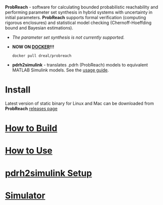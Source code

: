 <!--a href="http://homepages.cs.ncl.ac.uk/f.shmarov/probreach/" target="_blank">
        <img style="align:center" src="http://homepages.cs.ncl.ac.uk/f.shmarov/probreach/img/banner-alt.gif" alt="ProbReach banner"/>
</a-->

**ProbReach** - software for calculating bounded probabilistic reachability and performing parameter set synthesis in hybrid systems with uncertainty in initial parameters. **ProbReach** supports formal verification (computing rigorous enclosures) and statistical model checking (Chernoff-Hoeffding bound and Bayesian estimations).

* *The parameter set synthesis is not currently supported.*

* **NOW ON [DOCKER](https://docker.com)!!!**

    ```
    docker pull dreal/probreach
    ```

* **pdrh2simulink** - translates .pdrh (ProbReach) models to equivalent MATLAB Simulink models. See the [usage guide](doc/translator.md).   

# Install

Latest version of static binary for Linux and Mac can be downloaded from **ProbReach** [releases page](https://github.com/dreal/probreach/releases)

# [How to Build](doc/build.md)

# [How to Use](doc/usage.md)

# [pdrh2simulink Setup](doc/translator.md)

# [Simulator](doc/simulator/simulator.md)
